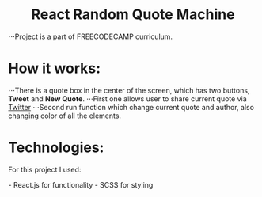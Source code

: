 # <center>React Random Quote Machine</center>
⋅⋅⋅Project is a part of FREECODECAMP curriculum.

# How it works:
⋅⋅⋅There is a quote box in the center of the screen, which has two buttons, **Tweet** and **New Quote**.
⋅⋅⋅First one allows user to share current quote via <a href='twitter.com'>Twitter</a>
⋅⋅⋅Second run function which change current quote and author, also changing color of all the elements.

# Technologies:
<p> For this project I used:<p>
- React.js for functionality
- SCSS for styling
